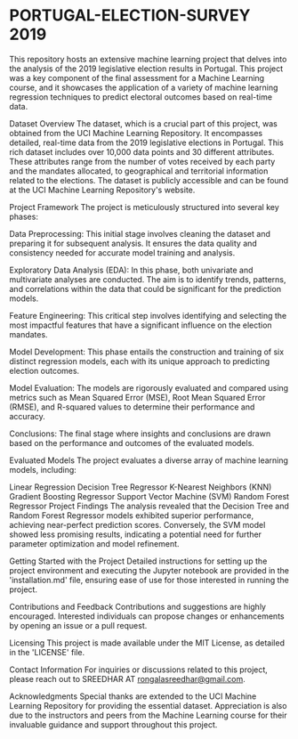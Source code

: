 # PORTUGAL-ELECTION-SURVEY 2019
This repository hosts an extensive machine learning project that delves into the analysis of the 2019 legislative election results in Portugal. This project was a key component of the final assessment for a Machine Learning course, and it showcases the application of a variety of machine learning regression techniques to predict electoral outcomes based on real-time data.

Dataset Overview The dataset, which is a crucial part of this project, was obtained from the UCI Machine Learning Repository. It encompasses detailed, real-time data from the 2019 legislative elections in Portugal. This rich dataset includes over 10,000 data points and 30 different attributes. These attributes range from the number of votes received by each party and the mandates allocated, to geographical and territorial information related to the elections. The dataset is publicly accessible and can be found at the UCI Machine Learning Repository's website.

Project Framework The project is meticulously structured into several key phases:

Data Preprocessing: This initial stage involves cleaning the dataset and preparing it for subsequent analysis. It ensures the data quality and consistency needed for accurate model training and analysis.

Exploratory Data Analysis (EDA): In this phase, both univariate and multivariate analyses are conducted. The aim is to identify trends, patterns, and correlations within the data that could be significant for the prediction models.

Feature Engineering: This critical step involves identifying and selecting the most impactful features that have a significant influence on the election mandates.

Model Development: This phase entails the construction and training of six distinct regression models, each with its unique approach to predicting election outcomes.

Model Evaluation: The models are rigorously evaluated and compared using metrics such as Mean Squared Error (MSE), Root Mean Squared Error (RMSE), and R-squared values to determine their performance and accuracy.

Conclusions: The final stage where insights and conclusions are drawn based on the performance and outcomes of the evaluated models.

Evaluated Models The project evaluates a diverse array of machine learning models, including:

Linear Regression Decision Tree Regressor K-Nearest Neighbors (KNN) Gradient Boosting Regressor Support Vector Machine (SVM) Random Forest Regressor Project Findings The analysis revealed that the Decision Tree and Random Forest Regressor models exhibited superior performance, achieving near-perfect prediction scores. Conversely, the SVM model showed less promising results, indicating a potential need for further parameter optimization and model refinement.

Getting Started with the Project Detailed instructions for setting up the project environment and executing the Jupyter notebook are provided in the 'installation.md' file, ensuring ease of use for those interested in running the project.

Contributions and Feedback Contributions and suggestions are highly encouraged. Interested individuals can propose changes or enhancements by opening an issue or a pull request.

Licensing This project is made available under the MIT License, as detailed in the 'LICENSE' file.

Contact Information For inquiries or discussions related to this project, please reach out to SREEDHAR AT rongalasreedhar@gmail.com.

Acknowledgments Special thanks are extended to the UCI Machine Learning Repository for providing the essential dataset. Appreciation is also due to the instructors and peers from the Machine Learning course for their invaluable guidance and support throughout this project.

